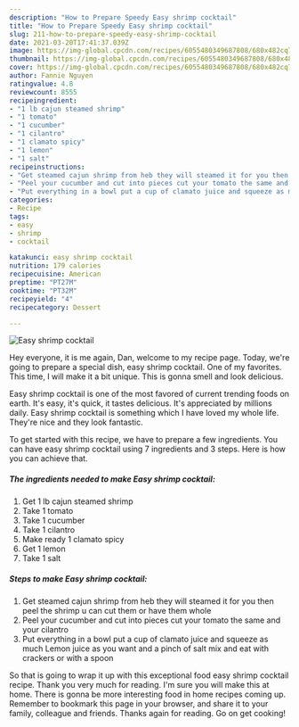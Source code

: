 ```yaml
---
description: "How to Prepare Speedy Easy shrimp cocktail"
title: "How to Prepare Speedy Easy shrimp cocktail"
slug: 211-how-to-prepare-speedy-easy-shrimp-cocktail
date: 2021-03-20T17:41:37.039Z
image: https://img-global.cpcdn.com/recipes/6055480349687808/680x482cq70/easy-shrimp-cocktail-recipe-main-photo.jpg
thumbnail: https://img-global.cpcdn.com/recipes/6055480349687808/680x482cq70/easy-shrimp-cocktail-recipe-main-photo.jpg
cover: https://img-global.cpcdn.com/recipes/6055480349687808/680x482cq70/easy-shrimp-cocktail-recipe-main-photo.jpg
author: Fannie Nguyen
ratingvalue: 4.8
reviewcount: 8555
recipeingredient:
- "1 lb cajun steamed shrimp"
- "1 tomato"
- "1 cucumber"
- "1 cilantro"
- "1 clamato spicy"
- "1 lemon"
- "1 salt"
recipeinstructions:
- "Get steamed cajun shrimp from heb they will steamed it for you then peel the shrimp u can cut them or have them whole"
- "Peel your cucumber and cut into pieces cut your tomato the same and your cilantro"
- "Put everything in a bowl put a cup of clamato juice and squeeze as much  Lemon juice as you want  and a pinch of salt mix and eat with crackers or with a spoon"
categories:
- Recipe
tags:
- easy
- shrimp
- cocktail

katakunci: easy shrimp cocktail 
nutrition: 179 calories
recipecuisine: American
preptime: "PT27M"
cooktime: "PT32M"
recipeyield: "4"
recipecategory: Dessert

---
```



![Easy shrimp cocktail](https://img-global.cpcdn.com/recipes/6055480349687808/680x482cq70/easy-shrimp-cocktail-recipe-main-photo.jpg)

Hey everyone, it is me again, Dan, welcome to my recipe page. Today, we're going to prepare a special dish, easy shrimp cocktail. One of my favorites. This time, I will make it a bit unique. This is gonna smell and look delicious.



Easy shrimp cocktail is one of the most favored of current trending foods on earth. It's easy, it's quick, it tastes delicious. It's appreciated by millions daily. Easy shrimp cocktail is something which I have loved my whole life. They're nice and they look fantastic.


To get started with this recipe, we have to prepare a few ingredients. You can have easy shrimp cocktail using 7 ingredients and 3 steps. Here is how you can achieve that.

<!--inarticleads1-->

##### The ingredients needed to make Easy shrimp cocktail:

1. Get 1 lb cajun steamed shrimp
1. Take 1 tomato
1. Take 1 cucumber
1. Take 1 cilantro
1. Make ready 1 clamato spicy
1. Get 1 lemon
1. Take 1 salt




<!--inarticleads2-->

##### Steps to make Easy shrimp cocktail:

1. Get steamed cajun shrimp from heb they will steamed it for you then peel the shrimp u can cut them or have them whole
1. Peel your cucumber and cut into pieces cut your tomato the same and your cilantro
1. Put everything in a bowl put a cup of clamato juice and squeeze as much  Lemon juice as you want  and a pinch of salt mix and eat with crackers or with a spoon




So that is going to wrap it up with this exceptional food easy shrimp cocktail recipe. Thank you very much for reading. I'm sure you will make this at home. There is gonna be more interesting food in home recipes coming up. Remember to bookmark this page in your browser, and share it to your family, colleague and friends. Thanks again for reading. Go on get cooking!
